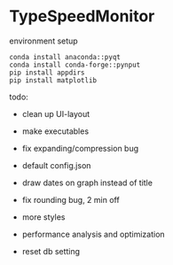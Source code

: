 # TypeSpeedMonitor

environment setup
```
conda install anaconda::pyqt 
conda install conda-forge::pynput
pip install appdirs
pip install matplotlib
```

todo:

- clean up UI-layout
- make executables
- fix expanding/compression bug

- default config.json
- draw dates on graph instead of title
- fix rounding bug, 2 min off
- more styles
- performance analysis and optimization
- reset db setting